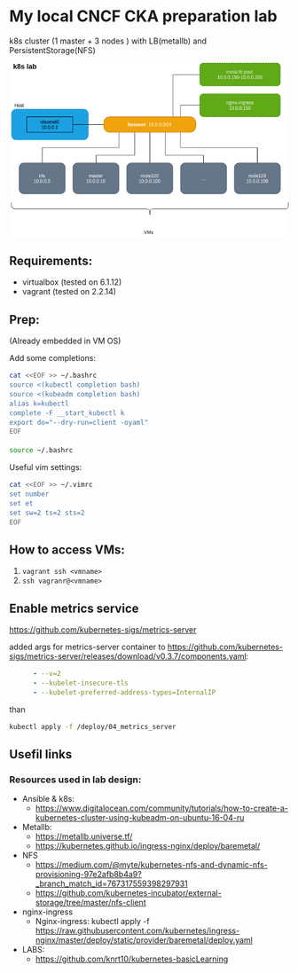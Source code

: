 My local CNCF CKA preparation lab
=================================
k8s cluster (1 master + 3 nodes ) with LB(metallb) and PersistentStorage(NFS)

![](https://github.com/fl64/localk8s/blob/slurm_cicd/scheme/localk8s.png)

## Requirements:
- virtualbox (tested on 6.1.12)
- vagrant (tested on 2.2.14)

## Prep:
(Already embedded in VM OS)

Add some completions:
```bash
cat <<EOF >> ~/.bashrc
source <(kubectl completion bash)
source <(kubeadm completion bash)
alias k=kubectl
complete -F __start_kubectl k
export do="--dry-run=client -oyaml"
EOF

source ~/.bashrc
```
Useful vim settings:
```bash
cat <<EOF >> ~/.vimrc
set number
set et
set sw=2 ts=2 sts=2
EOF
```

## How to access VMs:
1. `vagrant ssh <vmname>`
2. `ssh vagranr@<vmname>`

## Enable metrics service

https://github.com/kubernetes-sigs/metrics-server

added args for metrics-server container to https://github.com/kubernetes-sigs/metrics-server/releases/download/v0.3.7/components.yaml:
```yaml
      - --v=2
      - --kubelet-insecure-tls
      - --kubelet-preferred-address-types=InternalIP
```
than
```bash
kubectl apply -f /deploy/04_metrics_server
```

## Usefil links

### Resources used in lab design:
- Ansible & k8s:
  - https://www.digitalocean.com/community/tutorials/how-to-create-a-kubernetes-cluster-using-kubeadm-on-ubuntu-16-04-ru
- Metallb:
  - https://metallb.universe.tf/
  - https://kubernetes.github.io/ingress-nginx/deploy/baremetal/
- NFS
  - https://medium.com/@myte/kubernetes-nfs-and-dynamic-nfs-provisioning-97e2afb8b4a9?_branch_match_id=767317559398297931
  - https://github.com/kubernetes-incubator/external-storage/tree/master/nfs-client
- nginx-ingress
  - Nginx-ingress: kubectl apply -f https://raw.githubusercontent.com/kubernetes/ingress-nginx/master/deploy/static/provider/baremetal/deploy.yaml
- LABS:
  - https://github.com/knrt10/kubernetes-basicLearning
